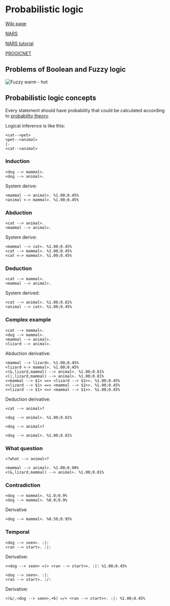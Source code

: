 # Probabilistic logic 

[Wiki page](https://en.wikipedia.org/wiki/Probabilistic_logic)

[NARS](https://github.com/opennars/opennars/wiki)

[NARS tutorial](https://cis.temple.edu/~pwang/NARS-Intro.html)

[PROGICNET](https://web.archive.org/web/20070930031527/http://www.kent.ac.uk/secl/philosophy/jw/2006/progicnet.htm)


## Problems of Boolean and Fuzzy logic

![Fuzzy warm - hot](https://upload.wikimedia.org/wikipedia/commons/a/a4/Warm_fuzzy_logic_member_function.gif)

## Probabilistic logic concepts

Every statement should have probability that could be calculated according to [probability theory](https://en.wikipedia.org/wiki/Probability_theory).

Logical inference is like this:

```
<cat-->pet>
<pet-->animal>
|-
<cat-->animal>
```

### Induction

```
<dog --> mammal>.
<dog --> animal>.

```
System derive:

```
<mammal --> animal>. %1.00;0.45%
<animal <-> mammal>. %1.00;0.45%
```

### Abduction

```
<cat --> animal>.
<mammal --> animal>.

```

System derive:

```
<mammal --> cat>. %1.00;0.45%
<cat --> mammal>. %1.00;0.45%
<cat <-> mammal>. %1.00;0.45% 
```

### Deduction 

```
<cat --> mammal>.
<mammal --> animal>.

```

System derived:

```
<cat --> animal>. %1.00;0.81%
<animal --> cat>. %1.00;0.45%
```

### Complex example

```
<cat --> mammal>.
<dog --> mammal>.
<mammal --> animal>.
<lizard --> animal>.

```

Abduction derivative:

```
<mammal --> lizard>. %1.00;0.45% 
<lizard <-> mammal>. %1.00;0.45% 
<(&,lizard,mammal) --> animal>. %1.00;0.81% 
<(|,lizard,mammal) --> animal>. %1.00;0.81% 
<<mammal --> $1> ==> <lizard --> $1>>. %1.00;0.45% 
<<lizard --> $1> ==> <mammal --> $1>>. %1.00;0.45% 
<<lizard --> $1> <=> <mammal --> $1>>. %1.00;0.45% 
```

Deduction derivative:

```
<cat --> animal>?

<dog --> animal>. %1.00;0.81%

<dog --> animal>?

<dog --> animal>. %1.00;0.81%
```

### What question

```
<?what --> animal>?

<mammal --> animal>. %1.00;0.90%
<(&,lizard,mammal) --> animal>. %1.00;0.81%
```

### Contradiction 

```
<dog --> mammal>. %1.0;0.9%
<dog --> mammal>. %0.0;0.9%
```

Derivative 
```
<dog --> mammal>. %0.50;0.95%
```

### Temporal 


```
<dog --> seen>. :|:
<ran --> start>. :|:
```
Derivative:
```
<<dog --> seen> =|> <ran --> start>>. :|: %1.00;0.45%
```

```
<dog --> seen>. :|:
<ran --> start>. :/:
```

Derivative:

```
<(&/,<dog --> seen>,+6) =/> <ran --> start>>. :|: %1.00;0.45%
```
